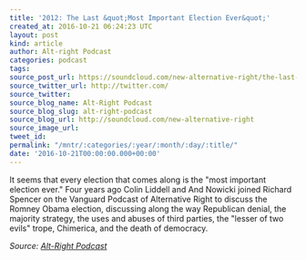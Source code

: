 ```yaml
---
title: '2012: The Last &quot;Most Important Election Ever&quot;'
created_at: 2016-10-21 06:24:23 UTC
layout: post
kind: article
author: Alt-right Podcast
categories: podcast
tags: 
source_post_url: https://soundcloud.com/new-alternative-right/the-last-most-important-election-ever
source_twitter_url: http://twitter.com/
source_twitter: 
source_blog_name: Alt-Right Podcast
source_blog_slug: alt-right-podcast
source_blog_url: http://soundcloud.com/new-alternative-right
source_image_url: 
tweet_id: 
permalink: "/mntr/:categories/:year/:month/:day/:title/"
date: '2016-10-21T00:00:00.000+00:00'
---
```

It seems that every election that comes along is the "most important election ever." Four years ago Colin Liddell and And Nowicki joined Richard Spencer on the Vanguard Podcast of Alternative Right to discuss the Romney Obama election, discussing along the way Republican denial, the majority strategy, the uses and abuses of third parties, the "lesser of two evils" trope, Chimerica, and the death of democracy.<div class="">
    <i>Source: <a href="http://soundcloud.com/new-alternative-right">Alt-Right Podcast</a></i>
</div>
